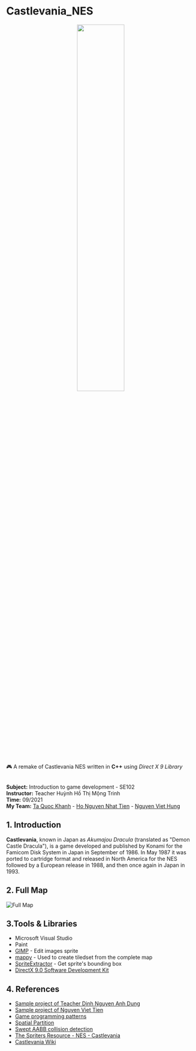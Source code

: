 # Castlevania_NES
<p align="center">
   <img width="50%" src ="https://static.wikia.nocookie.net/logopedia/images/a/a2/Castlevania_logo_color.png/revision/latest?cb=20131231142206" />
</p>

:video_game: A remake of Castlevania NES written in **C++** using *Direct X 9 Library*

<br> **Subject:** Introduction to game development - SE102
<br> **Instructor:** Teacher Huỳnh Hồ Thị Mộng Trinh
<br> **Time:** 09/2021
<br> **My Team:** 
[Ta Quoc Khanh](https://github.com/khanhtaquoc98) - [Ho Nguyen Nhat Tien](https://github.com/nhattienho1998) - [Nguyen Viet Hung](https://github.com/hungnguyen1920)


## 1. Introduction
**Castlevania**, known in Japan as *Akumajou Dracula* (translated as "Demon Castle Dracula"), is a game developed and published by Konami for the Famicom Disk System in Japan in September of 1986. In May 1987 it was ported to cartridge format and released in North America for the NES followed by a European release in 1988, and then once again in Japan in 1993.


## 2. Full Map
![Full Map](https://nesmaps.com/maps/Castlevania/CastlevaniaMapLevel01b.png?raw=true)


## 3.Tools & Libraries
- Microsoft Visual Studio
- Paint
- [GIMP](https://www.gimp.org/) - Edit images sprite 
- [mappy](http://www.tilemap.co.uk/mappy.php) - Used to create tiledset from the complete map 
- [SpriteExtractor](https://github.com/NearHuscarl/SpriteExtractor/tree/a323ca2c4415a68cfb2af3da3bae3cae052a6190) - Get sprite's bounding box 
- [DirectX 9.0 Software Development Kit](https://www.microsoft.com/en-us/download/details.aspx?id=6812)


## 4. References
- [Sample project of Teacher Dinh Nguyen Anh Dung](https://github.com/dungdna2000/gamedev-intro-tutorials)
- [Sample project of Nguyen Viet Tien](https://github.com/viettiennguyen029/Castlevania)
- [Game programming patterns](http://gameprogrammingpatterns.com/contents.html)
- [Spatial Partition](https://gameprogrammingpatterns.com/spatial-partition.html)
- [Swept AABB collision detection](https://luuthevinh.me/2016/11/xet-va-xu-ly-va-cham-bang-swept-aabb)
- [The Spriters Resource - NES - Castlevania](https://www.spriters-resource.com/nes/cv)
- [Castlevania Wiki](https://castlevania.fandom.com/wiki/Castlevania_(video_game))
